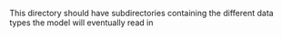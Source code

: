 This directory should have subdirectories containing the different data types the model will eventually read in
